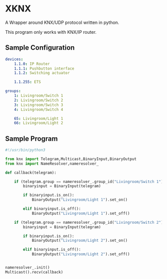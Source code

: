 XKNX
====

A Wrapper around KNX/UDP protocol written in python.

This program only works with KNX/IP router.

Sample Configuration
--------------------

```yaml
devices:
    1.1.0: IP Router
    1.1.1: Pushbutton interface
    1.1.2: Switching actuator

    1.1.255: ETS

groups:
    1: Livingroom/Switch 1
    2: Livingroom/Switch 2
    3: Livingroom/Switch 3
    4: Livingroom/Switch 4

    65: Livingroom/Light 1
    66: Livingroom/Light 2
```

Sample Program
--------------

```python
#!/usr/bin/python3

from knx import Telegram,Multicast,BinaryInput,BinaryOutput
from knx import NameResolver,nameresolver_

def callback(telegram):

    if (telegram.group == nameresolver_.group_id("Livingroom/Switch 1") ):
        binaryinput = BinaryInput(telegram)

        if binaryinput.is_on():
            BinaryOutput("Livingroom/Light 1").set_on()

        elif binaryinput.is_off():
            BinaryOutput("Livingroom/Light 1").set_off()

    if (telegram.group == nameresolver_.group_id("Livingroom/Switch 2") ):
        binaryinput = BinaryInput(telegram)

        if binaryinput.is_on():
            BinaryOutput("Livingroom/Light 2").set_on()

        elif binaryinput.is_off():
            BinaryOutput("Livingroom/Light 2").set_off()


nameresolver_.init()
Multicast().recv(callback)
```
